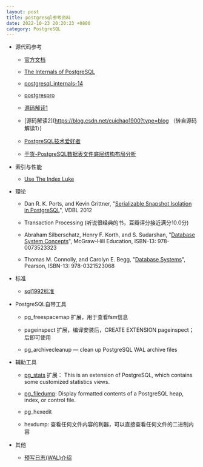 ```yaml
---
layout: post
title: postgresql参考资料
date: 2022-10-23 20:20:23 +0800
category: PostgreSQL
---
```



* 源代码参考
  - [官方文档](https://www.postgresql.org/docs/15/internals.html)
 
  - [The Internals of PostgreSQL](https://www.interdb.jp/pg/index.html)

  - [postgresql_internals-14](https://edu.postgrespro.com/)

  - [postgrespro](https://postgrespro.com/blog/pgsql/3994098)

  - [源码解读1](http://blog.itpub.net/6906/)

  - [源码解读2](https://blog.csdn.net/cuichao1900?type=blog （转自源码解读1）)

  - [PostgreSQL技术爱好者](https://foucus.blog.csdn.net/category_9332424.html)

  - [干货-PostgreSQL数据表文件底层结构布局分析](https://blog.csdn.net/MyySophia/article/details/120724075)

* 索引与性能
  - [Use The Index Luke](https://use-the-index-luke.com/sql/table-of-contents)

* 理论
  - Dan R. K. Ports, and Kevin Grittner, "[Serializable Snapshot Isolation in PostgreSQL](https://drkp.net/papers/ssi-vldb12.pdf)", VDBL 2012

  - Transaction Processing (听说很经典的书，豆瓣评分接近满分10.0分)

  - Abraham Silberschatz, Henry F. Korth, and S. Sudarshan, "[Database System Concepts](https://www.amazon.com/dp/0073523321)", McGraw-Hill Education, ISBN-13: 978-0073523323

  - Thomas M. Connolly, and Carolyn E. Begg, "[Database Systems](https://www.amazon.com/dp/0321523067)", Pearson, ISBN-13: 978-0321523068


* 标准
  - [sql1992标准](https://datacadamia.com/_media/data/type/relation/sql/sql1992.txt)

* PostgreSQL自带工具
  - pg_freespacemap 扩展，用于查看fsm信息

  - pageinspect 扩展，编译安装后，CREATE EXTENSION pageinspect； 后即可使用

  - pg_archivecleanup — clean up PostgreSQL WAL archive files

* 辅助工具

  - [pg_stats](https://github.com/s-hironobu/pg_stats) 扩展： This is an extension of PostgreSQL, which contains some customized statistics views.

  - [pg_filedump](https://github.com/df7cb/pg_filedump): Display formatted contents of a PostgreSQL heap, index, or control file.
 
  - pg_hexedit

  - hexdump: 查看任何文件内容的利器，可以直接查看任何文件的二进制内容

* 其他
  - [预写日志(WAL)介绍](https://www.cnblogs.com/xuwc/p/14037750.html)